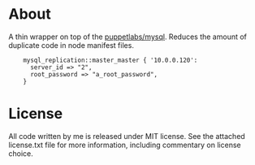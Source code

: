 About
================================================================================

A thin wrapper on top of the
[puppetlabs/mysql](https://forge.puppetlabs.com/puppetlabs/mysql). Reduces the
amount of duplicate code in node manifest files.

```puppet
    mysql_replication::master_master { '10.0.0.120':
      server_id => "2",
      root_password => "a_root_password",
    }
```

License
================================================================================

All code written by me is released under MIT license. See the attached
license.txt file for more information, including commentary on license choice.
